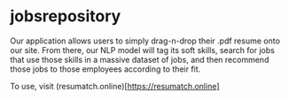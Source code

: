 # jobsrepository
Our application allows users to simply drag-n-drop their .pdf resume onto our site. From there, our NLP model will tag its soft skills, search for jobs that use those skills in a massive dataset of jobs, and then recommend those jobs to those employees according to their fit.

To use, visit (resumatch.online)[https://resumatch.online]
